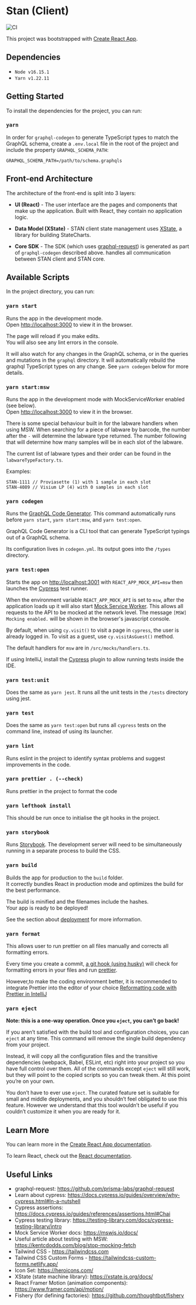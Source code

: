 # Stan (Client)

![CI](https://github.com/sanger/stan-client/workflows/Test/badge.svg)

This project was bootstrapped with [Create React App](https://github.com/facebook/create-react-app).


## Dependencies

- `Node v16.15.1`
- `Yarn v1.22.11`

## Getting Started

To install the dependencies for the project, you can run:

### `yarn`

In order for `graphql-codegen` to generate TypeScript types to match the GraphQL schema, create a `.env.local` file in the root of the project and include the property `GRAPHQL_SCHEMA_PATH`:

    GRAPHQL_SCHEMA_PATH=/path/to/schema.graphqls

## Front-end Architecture
The architecture of the front-end is split into 3 layers:

[comment]: <> (![Front-end Architecture]&#40;public/frontend_architecture.png&#41;)

- **UI (React)** - The user interface are the pages and components that make up the application. Built with React, they contain no application logic.

- **Data Model (XState)** - STAN client state management uses [XState](https://xstate.js.org/docs/), a library for building StateCharts.

- **Core SDK** - The SDK (which uses [graphql-request](https://github.com/prisma-labs/graphql-request)) is generated as part of `graphql-codegen` described above. handles all communication between STAN client and STAN core.

## Available Scripts

In the project directory, you can run:

### `yarn start`

Runs the app in the development mode.<br />
Open [http://localhost:3000](http://localhost:3000) to view it in the browser.

The page will reload if you make edits.<br />
You will also see any lint errors in the console.

It will also watch for any changes in the GraphQL schema, or in the queries and mutations in the `graphql` directory. It will automatically rebuild the graphql TypeScript types on any change. See `yarn codegen` below for more details.

### `yarn start:msw`

Runs the app in the development mode with MockServiceWorker enabled (see below).<br />
Open [http://localhost:3000](http://localhost:3000) to view it in the browser.

There is some special behaviour built in for the labware handlers when using MSW. When searching for a piece of labware by barcode, the number after the `-` will determine the labware type returned. The number following that will determine how many samples will be in each slot of the labware.

The current list of labware types and their order can be found in the `labwareTypeFactory.ts`.

Examples:

```
STAN-1111 // Proviasette (1) with 1 sample in each slot
STAN-4089 // Visium LP (4) with 0 samples in each slot
```

### `yarn codegen`

Runs the [GraphQL Code Generator](https://graphql-code-generator.com/docs/getting-started/index). This command automatically runs before `yarn start`, `yarn start:msw`, and `yarn test:open`. 

GraphQL Code Generator is a CLI tool that can generate TypeScript typings out of a GraphQL schema.

Its configuration lives in `codegen.yml`. Its output goes into the `/types` directory.

### `yarn test:open`

Starts the app on [http://localhost:3001](http://localhost:3001) with `REACT_APP_MOCK_API=msw` then launches the [Cypress](https://www.cypress.io/) test runner.

When the environment variable `REACT_APP_MOCK_API` is set to `msw`, after the application loads up it will also start [Mock Service Worker](https://mswjs.io/docs/). This allows all requests to the API to be mocked at the network level. The message `[MSW] Mocking enabled.` will be shown in the browser's javascript console.

By default, when using `cy.visit()` to visit a page in `cypress`, the user is already logged in. To visit as a guest, use `cy.visitAsGuest()` method.

The default handlers for `msw` are in `/src/mocks/handlers.ts`.

If using IntelliJ, install the [Cypress](https://plugins.jetbrains.com/plugin/13819-cypress-support) plugin to allow running tests inside the IDE.

### `yarn test:unit`

Does the same as `yarn jest`. It runs all the unit tests in the `/tests` directory using jest.

### `yarn test`

Does the same as `yarn test:open` but runs all `cypress` tests on the command line, instead of using its launcher.


### `yarn lint`

Runs eslint in the project to identify syntax problems and suggest improvements in the code.

### `yarn prettier . (--check)`

Runs prettier in the project to format the code

### `yarn lefthook install`

This should be run once to initialise the git hooks in the project.

### `yarn storybook`

Runs [Storybook](https://storybook.js.org/docs/react/get-started/introduction). The development server will need to be simultaneously running in a separate process to build the CSS.

### `yarn build`

Builds the app for production to the `build` folder.<br />
It correctly bundles React in production mode and optimizes the build for the best performance.

The build is minified and the filenames include the hashes.<br />
Your app is ready to be deployed!

See the section about [deployment](https://facebook.github.io/create-react-app/docs/deployment) for more information.

### `yarn format`
This allows user to run prettier on all files manually and corrects all formatting errors.

Every time you create a commit, [a git hook (using husky)](https://github.com/typicode/husky) will check for formatting errors in your files and run [prettier](https://prettier.io/).

However,to make the coding environment better, it is recommended to integrate Prettier into the editor of your choice [Reformatting code with Prettier in IntelliJ](https://www.jetbrains.com/help/idea/prettier.html#ws_prettier_reformat_code)

### `yarn eject`

**Note: this is a one-way operation. Once you `eject`, you can’t go back!**

If you aren’t satisfied with the build tool and configuration choices, you can `eject` at any time. This command will remove the single build dependency from your project.

Instead, it will copy all the configuration files and the transitive dependencies (webpack, Babel, ESLint, etc) right into your project so you have full control over them. All of the commands except `eject` will still work, but they will point to the copied scripts so you can tweak them. At this point you’re on your own.

You don’t have to ever use `eject`. The curated feature set is suitable for small and middle deployments, and you shouldn’t feel obligated to use this feature. However we understand that this tool wouldn’t be useful if you couldn’t customize it when you are ready for it.

## Learn More

You can learn more in the [Create React App documentation](https://facebook.github.io/create-react-app/docs/getting-started).

To learn React, check out the [React documentation](https://reactjs.org/).

## Useful Links

- graphql-request: https://github.com/prisma-labs/graphql-request
- Learn about cypress: https://docs.cypress.io/guides/overview/why-cypress.html#In-a-nutshell
- Cypress assertions: https://docs.cypress.io/guides/references/assertions.html#Chai
- Cypress testing library: https://testing-library.com/docs/cypress-testing-library/intro
- Mock Service Worker docs: https://mswjs.io/docs/
- Useful article about testing with MSW: https://kentcdodds.com/blog/stop-mocking-fetch
- Tailwind CSS - https://tailwindcss.com
- Tailwind CSS Custom Forms - https://tailwindcss-custom-forms.netlify.app/
- Icon Set: https://heroicons.com/
- XState (state machine library): https://xstate.js.org/docs/
- React Framer Motion (animation components): https://www.framer.com/api/motion/
- Fishery (for defining factories): https://github.com/thoughtbot/fishery
